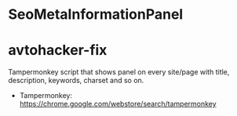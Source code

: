 # SeoMetaInformationPanel


# avtohacker-fix
Tampermonkey script that shows panel on every site/page with title, description, keywords, charset and so on.

- Tampermonkey: https://chrome.google.com/webstore/search/tampermonkey
